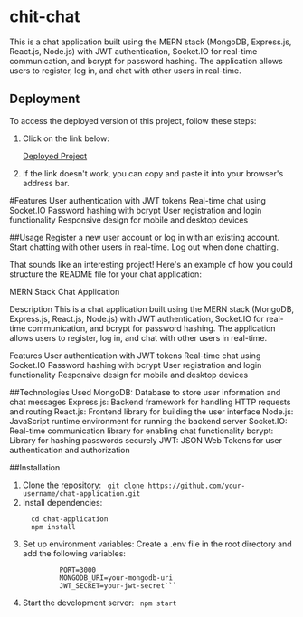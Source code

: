 
# chit-chat

This is a chat application built using the MERN stack (MongoDB, Express.js, React.js, Node.js) with JWT authentication, Socket.IO for real-time communication, and bcrypt for password hashing. The application allows users to register, log in, and chat with other users in real-time.

## Deployment

To access the deployed version of this project, follow these steps:

1. Click on the link below:
   
   [Deployed Project](https://chit-chat-ynot.onrender.com)

2. If the link doesn't work, you can copy and paste it into your browser's address bar.

#Features
User authentication with JWT tokens
Real-time chat using Socket.IO
Password hashing with bcrypt
User registration and login functionality
Responsive design for mobile and desktop devices

##Usage
Register a new user account or log in with an existing account.
Start chatting with other users in real-time.
Log out when done chatting.


That sounds like an interesting project! Here's an example of how you could structure the README file for your chat application:

MERN Stack Chat Application

Description
This is a chat application built using the MERN stack (MongoDB, Express.js, React.js, Node.js) with JWT authentication, Socket.IO for real-time communication, and bcrypt for password hashing. The application allows users to register, log in, and chat with other users in real-time.

Features
User authentication with JWT tokens
Real-time chat using Socket.IO
Password hashing with bcrypt
User registration and login functionality
Responsive design for mobile and desktop devices

##Technologies Used
MongoDB: Database to store user information and chat messages
Express.js: Backend framework for handling HTTP requests and routing
React.js: Frontend library for building the user interface
Node.js: JavaScript runtime environment for running the backend server
Socket.IO: Real-time communication library for enabling chat functionality
bcrypt: Library for hashing passwords securely
JWT: JSON Web Tokens for user authentication and authorization

##Installation
1. Clone the repository: ``` git clone https://github.com/your-username/chat-application.git```
2. Install dependencies:
   ```
     cd chat-application
     npm install
   ```
4. Set up environment variables:
   Create a .env file in the root directory and add the following variables:
   ```
            PORT=3000
            MONGODB_URI=your-mongodb-uri
            JWT_SECRET=your-jwt-secret```
6. Start the development server:
           ``` npm start```
